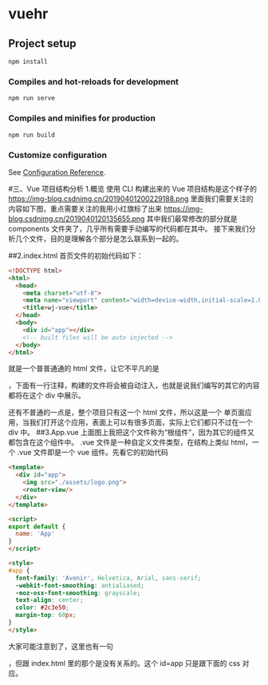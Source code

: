 # vuehr

## Project setup
```
npm install
```

### Compiles and hot-reloads for development
```
npm run serve
```

### Compiles and minifies for production
```
npm run build
```

### Customize configuration
See [Configuration Reference](https://cli.vuejs.org/config/).

#三、Vue 项目结构分析
1.概览
使用 CLI 构建出来的 Vue 项目结构是这个样子的
https://img-blog.csdnimg.cn/20190401200229188.png
里面我们需要关注的内容如下图，重点需要关注的我用小红旗标了出来
https://img-blog.csdnimg.cn/2019040120135655.png
其中我们最常修改的部分就是 components 文件夹了，几乎所有需要手动编写的代码都在其中。
接下来我们分析几个文件，目的是理解各个部分是怎么联系到一起的。

##2.index.html
首页文件的初始代码如下：
```html
<!DOCTYPE html>
<html>
  <head>
    <meta charset="utf-8">
    <meta name="viewport" content="width=device-width,initial-scale=1.0">
    <title>wj-vue</title>
  </head>
  <body>
    <div id="app"></div>
    <!-- built files will be auto injected -->
  </body>
</html>
```
就是一个普普通通的 html 文件，让它不平凡的是 <div id="app"></div> ，下面有一行注释，构建的文件将会被自动注入，也就是说我们编写的其它的内容都将在这个 div 中展示。

还有不普通的一点是，整个项目只有这一个 html 文件，所以这是一个 单页面应用，当我们打开这个应用，表面上可以有很多页面，实际上它们都只不过在一个 div 中。
##3.App.vue
上面图上我把这个文件称为“根组件”，因为其它的组件又都包含在这个组件中。
.vue 文件是一种自定义文件类型，在结构上类似 html，一个 .vue 文件即是一个 vue 组件。先看它的初始代码
```html
<template>
  <div id="app">
    <img src="./assets/logo.png">
    <router-view/>
  </div>
</template>

<script>
export default {
  name: 'App'
}
</script>

<style>
#app {
  font-family: 'Avenir', Helvetica, Arial, sans-serif;
  -webkit-font-smoothing: antialiased;
  -moz-osx-font-smoothing: grayscale;
  text-align: center;
  color: #2c3e50;
  margin-top: 60px;
}
</style>
```
大家可能注意到了，这里也有一句 <div id="app">，但跟 index.html 里的那个是没有关系的。这个 id=app 只是跟下面的 css 对应。
<script>标签里的内容即该组件的脚本，也就是 js 代码，export default 是 ES6 的语法，意思是将这个组件整体导出，之后就可以使用 import 导入组件了。大括号里的内容是这个组件的相关属性。
这个文件最关键的一点其实是第四行， <router-view/>，是一个容器，名字叫“路由视图”，意思是当前路由（ URL）指向的内容将显示在这个容器中。也就是说，其它的组件即使拥有自己的路由（URL，需要在 router 文件夹的 index.js 文件里定义），也只不过表面上是一个单独的页面，实际上只是在根组件 App.vue 中。


